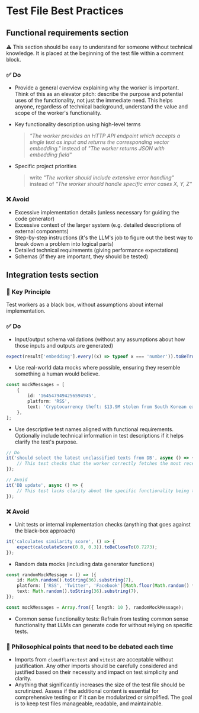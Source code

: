 # Test File Best Practices

## Functional requirements section

⚠️ This section should be easy to understand for someone without technical knowledge. It is placed at the beginning of the test file within a comment block.

### ✅️ Do

- Provide a general overview explaining why the worker is important. Think of this as an elevator pitch: describe the purpose and potential uses of the functionality, not just the immediate need. This helps anyone, regardless of technical background, understand the value and scope of the worker's functionality.

- Key functionality description using high-level terms
  > _"The worker provides an HTTP API endpoint which accepts a single text as input and returns the corresponding vector embedding."_ instead of _"The worker returns JSON with embedding field"_

- Specific project priorities
  > write _"The worker should include extensive error handling"_ instead of _"The worker should handle specific error cases X, Y, Z"_

### ❌ Avoid

- Excessive implementation details (unless necessary for guiding the code generator)
- Excessive context of the larger system (e.g. detailed descriptions of external components)
- Step-by-step instructions (it's the LLM's job to figure out the best way to break down a problem into logical parts)
- Detailed technical requirements (giving performance expectations)
- Schemas (if they are important, they should be tested)

## Integration tests section

### 🎯 Key Principle

Test workers as a black box, without assumptions about internal implementation.

### ✅️ Do

- Input/output schema validations (without any assumptions about how those inputs and outputs are generated)
```ts
expect(result['embedding'].every((x) => typeof x === 'number')).toBeTruthy();
```

- Use real-world data mocks where possible, ensuring they resemble something a human would believe.
```ts
const mockMessages = [
	{
		id: '1645479494256594945',
		platform: 'RSS',
		text: 'Cryptocurrency theft: $13.9M stolen from South Korean exchange GDAC',
	},
];
```

- Use descriptive test names aligned with functional requirements. Optionally include technical information in test descriptions if it helps clarify the test's purpose.
```ts
// Do
it('should select the latest unclassified texts from DB', async () => {
	// This test checks that the worker correctly fetches the most recent unclassified texts from the database, ensuring proper database query functionality.
});

// Avoid
it('DB update', async () => {
	// This test lacks clarity about the specific functionality being tested.
});
```

### ❌ Avoid

- Unit tests or internal implementation checks (anything that goes against the black-box approach)
```ts
it('calculates similarity score', () => {
	expect(calculateScore(0.8, 0.3)).toBeCloseTo(0.7273);
});
```

- Random data mocks (including data generator functions)
```ts
const randomMockMessage = () => ({
	id: Math.random().toString(36).substring(7),
	platform: ['RSS', 'Twitter', 'Facebook'][Math.floor(Math.random() * 3)],
	text: Math.random().toString(36).substring(7),
});

const mockMessages = Array.from({ length: 10 }, randomMockMessage);
```

- Common sense functionality tests: Refrain from testing common sense functionality that LLMs can generate code for without relying on specific tests.

### 🤔 Philosophical points that need to be debated each time

- Imports from `cloudflare:test` and `vitest` are acceptable without justification. Any other imports should be carefully considered and justified based on their necessity and impact on test simplicity and clarity.
- Anything that significantly increases the size of the test file should be scrutinized. Assess if the additional content is essential for comprehensive testing or if it can be modularized or simplified. The goal is to keep test files manageable, readable, and maintainable.

